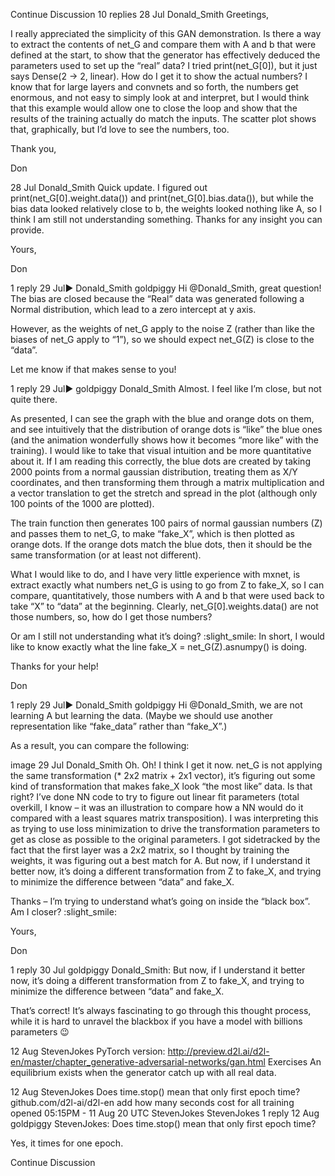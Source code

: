 

<!--
 * @version:
 * @Author:  StevenJokes https://github.com/StevenJokes
 * @Date: 2020-09-13 19:51:23
 * @LastEditors:  StevenJokes https://github.com/StevenJokes
 * @LastEditTime: 2020-09-13 19:51:31
 * @Description:
 * @TODO::
 * @Reference:
-->
Continue Discussion
10 replies
28 Jul
Donald_​​Smith
Greetings,

I really appreciated the simplicity of this GAN demonstration. Is there a way to extract the contents of net_G and compare them with A and b that were defined at the start, to show that the generator has effectively deduced the parameters used to set up the “real” data? I tried print(net_G[0]), but it just says Dense(2 -> 2, linear). How do I get it to show the actual numbers? I know that for large layers and convnets and so forth, the numbers get enormous, and not easy to simply look at and interpret, but I would think that this example would allow one to close the loop and show that the results of the training actually do match the inputs. The scatter plot shows that, graphically, but I’d love to see the numbers, too.

Thank you,

Don

28 Jul
Donald_​​Smith
Quick update. I figured out print(net_G[0].weight.data()) and print(net_G[0].bias.data()), but while the bias data looked relatively close to b, the weights looked nothing like A, so I think I am still not understanding something. Thanks for any insight you can provide.

Yours,

Don

1 reply
29 Jul▶ Donald_Smith
goldpiggy
Hi @Donald_Smith, great question! The bias are closed because the “Real” data was generated following a Normal distribution, which lead to a zero intercept at y axis.

However, as the weights of net_G apply to the noise Z (rather than like the biases of net_G apply to “1”), so we should expect net_G(Z) is close to the “data”.

Let me know if that makes sense to you!

1 reply
29 Jul▶ goldpiggy
Donald_​​Smith
Almost. I feel like I’m close, but not quite there.

As presented, I can see the graph with the blue and orange dots on them, and see intuitively that the distribution of orange dots is “like” the blue ones (and the animation wonderfully shows how it becomes “more like” with the training). I would like to take that visual intuition and be more quantitative about it. If I am reading this correctly, the blue dots are created by taking 2000 points from a normal gaussian distribution, treating them as X/Y coordinates, and then transforming them through a matrix multiplication and a vector translation to get the stretch and spread in the plot (although only 100 points of the 1000 are plotted).

The train function then generates 100 pairs of normal gaussian numbers (Z) and passes them to net_G, to make “fake_X”, which is then plotted as orange dots. If the orange dots match the blue dots, then it should be the same transformation (or at least not different).

What I would like to do, and I have very little experience with mxnet, is extract exactly what numbers net_G is using to go from Z to fake_X, so I can compare, quantitatively, those numbers with A and b that were used back to take “X” to “data” at the beginning. Clearly, net_G[0].weights.data() are not those numbers, so, how do I get those numbers?

Or am I still not understanding what it’s doing? :slight_smile: In short, I would like to know exactly what the line fake_X = net_G(Z).asnumpy() is doing.

Thanks for your help!

Don

1 reply
29 Jul▶ Donald_Smith
goldpiggy
Hi @Donald_Smith, we are not learning A but learning the data. (Maybe we should use another representation like “fake_data” rather than “fake_X”.)

As a result, you can compare the following:

image
29 Jul
Donald_​​Smith
Oh. Oh! I think I get it now. net_G is not applying the same transformation (* 2x2 matrix + 2x1 vector), it’s figuring out some kind of transformation that makes fake_X look “the most like” data. Is that right? I’ve done NN code to try to figure out linear fit parameters (total overkill, I know – it was an illustration to compare how a NN would do it compared with a least squares matrix transposition). I was interpreting this as trying to use loss minimization to drive the transformation parameters to get as close as possible to the original parameters. I got sidetracked by the fact that the first layer was a 2x2 matrix, so I thought by training the weights, it was figuring out a best match for A. But now, if I understand it better now, it’s doing a different transformation from Z to fake_X, and trying to minimize the difference between “data” and fake_X.

Thanks – I’m trying to understand what’s going on inside the “black box”. Am I closer? :slight_smile:

Yours,

Don

1 reply
30 Jul
goldpiggy
 Donald_Smith:
But now, if I understand it better now, it’s doing a different transformation from Z to fake_X, and trying to minimize the difference between “data” and fake_X.

That’s correct! It’s always fascinating to go through this thought process, while it is hard to unravel the blackbox if you have a model with billions parameters :wink:

12 Aug
Steven​Jokes
PyTorch version: http://preview.d2l.ai/d2l-en/master/chapter_generative-adversarial-networks/gan.html
Exercises
An equilibrium exists when the generator catch up with all real data.

12 Aug
Steven​Jokes
Does time.stop() mean that only first epoch time?
github.com/d2l-ai/d2l-en
add how many seconds cost for all training
opened 05:15PM - 11 Aug 20 UTC
StevenJokes StevenJokes
1 reply
12 Aug
goldpiggy
 StevenJokes:
Does time.stop() mean that only first epoch time?

Yes, it times for one epoch.

Continue Discussion
